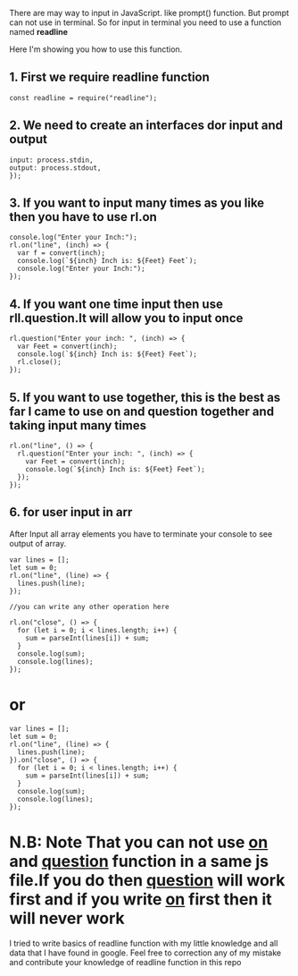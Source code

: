 There are may way to input in JavaScript.
like prompt() function.
But prompt can not use in terminal.
So for input in terminal you need to use a function named <b> readline</b>

Here I'm showing you how to use this function.

## 1. First we require readline function

```
const readline = require("readline");
```

## 2. We need to create an interfaces dor input and output

```const rl = readline.createInterface({
input: process.stdin,
output: process.stdout,
});
```

## 3. If you want to input many times as you like then you have to use rl.on

```
console.log("Enter your Inch:");
rl.on("line", (inch) => {
  var f = convert(inch);
  console.log(`${inch} Inch is: ${Feet} Feet`);
  console.log("Enter your Inch:");
});
```

## 4. If you want one time input then use rll.question.It will allow you to input once

```
rl.question("Enter your inch: ", (inch) => {
  var Feet = convert(inch);
  console.log(`${inch} Inch is: ${Feet} Feet`);
  rl.close();
});
```

## 5. If you want to use together, this is the best as far I came to use on and question together and taking input many times

```
rl.on("line", () => {
  rl.question("Enter your inch: ", (inch) => {
    var Feet = convert(inch);
    console.log(`${inch} Inch is: ${Feet} Feet`);
  });
});
```

## 6. for user input in arr

After Input all array elements you have to terminate your console to see output of array.

```
var lines = [];
let sum = 0;
rl.on("line", (line) => {
  lines.push(line);
});

//you can write any other operation here

rl.on("close", () => {
  for (let i = 0; i < lines.length; i++) {
    sum = parseInt(lines[i]) + sum;
  }
  console.log(sum);
  console.log(lines);
});

```

# or

```
var lines = [];
let sum = 0;
rl.on("line", (line) => {
  lines.push(line);
}).on("close", () => {
  for (let i = 0; i < lines.length; i++) {
    sum = parseInt(lines[i]) + sum;
  }
  console.log(sum);
  console.log(lines);
});
```

# N.B: Note That you can not use <u><b>on</b></u> and <u><b>question</b></u> function in a same js file.If you do then <u><b>question</b></u> will work first and if you write <u><b>on</b></u> first then it will never work

I tried to write basics of readline function with my little knowledge and all data that I have found in google. Feel free to correction any of my mistake and contribute your knowledge of readline function in this repo
